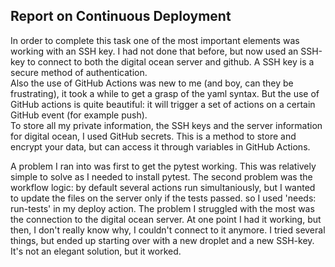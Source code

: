 ## Report on Continuous Deployment  
  
In order to complete this task one of the most important elements was working with an SSH key. I had not done that before, but now used an SSH-key to connect to both the digital ocean server and github. A SSH key is a secure method of authentication.  
Also the use of GitHub Actions was new to me (and boy, can they be frustrating), it took a while to get a grasp of the yaml syntax. But the use of GitHub actions is quite beautiful: it will trigger a set of actions on a certain GitHub event (for example push).  
To store all my private information, the SSH keys and the server information for digital ocean, I used GitHub secrets. This is a method to store and encrypt your data, but can access it through variables in GitHub Actions.  
  
A problem I ran into was first to get the pytest working. This was relatively simple to solve as I needed to install pytest. The second problem was the workflow logic: by default several actions run simultaniously, but I wanted to update the files on the server only if the tests passed. so I used 'needs: run-tests' in my deploy action. The problem I struggled with the most was the connection to the digital ocean server. At one point I had it working, but then, I don't really know why, I couldn't connect to it anymore. I tried several things, but ended up starting over with a new droplet and a new SSH-key. It's not an elegant solution, but it worked.